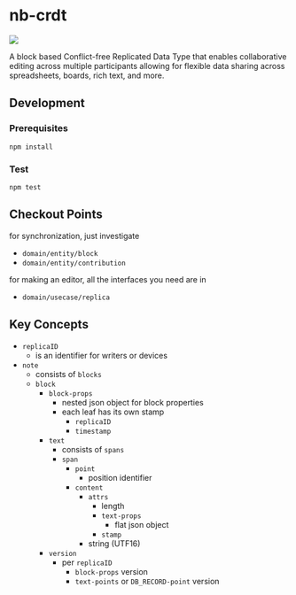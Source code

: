 # nb-crdt

[![](https://img.shields.io/static/v1?label=Sponsor&message=%E2%9D%A4&logo=GitHub&color=%23fe8e86)](https://github.com/sponsors/notebox)

A block based Conflict-free Replicated Data Type that enables collaborative editing across multiple participants allowing for flexible data sharing across spreadsheets, boards, rich text, and more.

## Development

### Prerequisites
```
npm install
```

### Test
```
npm test
```

## Checkout Points
for synchronization, just investigate
  - `domain/entity/block`
  - `domain/entity/contribution`

for making an editor, all the interfaces you need are in
  - `domain/usecase/replica`

## Key Concepts
- `replicaID`
    - is an identifier for writers or devices
- `note`
    - consists of `blocks`
    - `block`
        - `block-props`
            - nested json object for block properties
            - each leaf has its own stamp
                - `replicaID`
                - `timestamp`
        - `text`
            - consists of `spans`
            - `span`
                - `point`
                    - position identifier
                - `content`
                    - `attrs`
                        - length
                        - `text-props`
                            - flat json object
                        - `stamp`
                    - string (UTF16)
        - `version`
            - per `replicaID`
                - `block-props` version
                - `text-points` or `DB_RECORD-point` version
